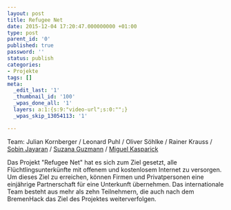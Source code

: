 ```yaml
---
layout: post
title: Refugee Net
date: 2015-12-04 17:20:47.000000000 +01:00
type: post
parent_id: '0'
published: true
password: ''
status: publish
categories:
- Projekte
tags: []
meta:
  _edit_last: '1'
  _thumbnail_id: '100'
  _wpas_done_all: '1'
  layers: a:1:{s:9:"video-url";s:0:"";}
  _wpas_skip_13054113: '1'

---
```

<p>
				Team: Julian Kornberger / Leonard Puhl / Oliver Söhlke / Rainer Krauss / <a href="https://twitter.com/mastersobin007">Sobin Jayaran</a> / <a href="https://twitter.com/zuxana_">Suzana Guzmann</a> / <a href="https://twitter.com/miguellissimo91">Miguel Kasparick</a></p>
<p>Das Projekt "Refugee Net" hat es sich zum Ziel gesetzt, alle Flüchtlingsunterkünfte mit offenem und kostenlosem Internet zu versorgen. Um dieses Ziel zu erreichen, können Firmen und Privatpersonen eine einjährige Partnerschaft für eine Unterkunft übernehmen. Das internationale Team besteht aus mehr als zehn Teilnehmern, die auch nach dem BremenHack das Ziel des Projektes weiterverfolgen.		</p>

